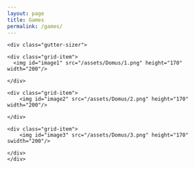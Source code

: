 ```yaml
---
layout: page
title: Games
permalink: /games/
---
```


<div id="masonry-grid">

    <div class="gutter-sizer">
      
    <div class="grid-item">
      <img id="image1" src="/assets/Domus/1.png" height="170" width="200"/>

    </div>

    <div class="grid-item">
        <img id="image2" src="/assets/Domus/2.png" height="170" width="200"/>

    </div>

    <div class="grid-item">
        <img id="image3" src="/assets/Domus/3.png" height="170" swidth="200"/>

    </div>
    </div>

</div>




<!--   <ul class="post-list">
    {% for post in site.categories.games %}
      <li>

        <h2>
          <a class="post-link" href="{{ post.url | prepend: site.baseurl }}">{{ post.title }}</a>
        </h2>
         <h5>
          {{ post.desc }}
        </h5>
      </li>
  {% endfor %}
  </ul> -->